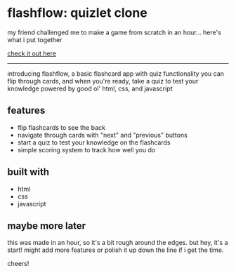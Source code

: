 # flashflow: quizlet clone

my friend challenged me to make a game from scratch in an hour... here's what i put together

[check it out here](https://91a4063w.live.codepad.app)

---

introducing flashflow, a basic flashcard app with quiz functionality
you can flip through cards, and when you're ready, take a quiz to test your knowledge
powered by good ol' html, css, and javascript



## features

- flip flashcards to see the back
- navigate through cards with "next" and "previous" buttons
- start a quiz to test your knowledge on the flashcards
- simple scoring system to track how well you do

## built with

- html
- css
- javascript

## maybe more later

this was made in an hour, so it's a bit rough around the edges. but hey, it's a start! might add more features or polish it up down the line if i get the time.

cheers!
